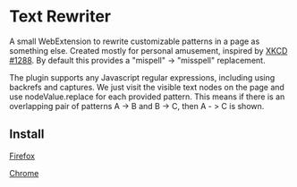 # Text Rewriter

A small WebExtension to rewrite customizable patterns in a page as something else.
Created mostly for personal amusement, inspired by [XKCD #1288](https://xkcd.com/1288/).
By default this provides a "mispell" -> "misspell" replacement.

The plugin supports any Javascript regular expressions, including using
backrefs and captures. We just visit the visible text nodes on the page and use
nodeValue.replace for each provided pattern. This means if there is an
overlapping pair of patterns A -> B and B -> C, then A - > C is shown.

## Install

[Firefox](https://addons.mozilla.org/en-US/firefox/addon/text-rewriter/)

[Chrome](https://chrome.google.com/webstore/detail/abmchgifbehnkekmmfmkkgdbhcphmeoi)
